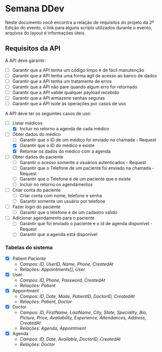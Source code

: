 # Semana DDev

Neste documento você encontra a relação de requisitos do projeto da 2ª Edição do evento, o link para alguns scripts utilizados durante o evento, arquivos do layout e informações úteis.

## Requisitos da API

A API deve garantir:

- [ ] Garantir que a API tenha um código limpo e de fácil manutenção
- [ ] Garantir que a API tenha uma forma ágil de acesso ao banco de dados
- [ ] Garantir que a API tenha um tratamento de erros
- [ ] Garantir que a API não pare quando algum erro for retornado
- [ ] Garantir que a API valide qualquer payload recebido
- [ ] Garantir que a API armazene senhas seguras
- [ ] Garantir que a API isole as operações por casos de uso

A API deve ter os seguintes casos de uso:

- [ ] Listar médicos
  - [X] Incluir no retorno a agenda de cada médico
- [ ] Obter dados do médico
  - [ ] Garantir que o ID de um médico foi enviado na chamada - Request
  - [X] Garantir que o ID do médico e existe
  - [X] Retornar os dados do médico com a agenda
- [ ] Obter dados do paciente
  - [ ] Garantir o acesso somente a usuários autenticados - Request
  - [ ] Garantir que o Telefone de um paciente foi enviado na chamada - Request
  - [ ] Garantir que o Telefone é de um paciente que e existe
  - [ ] Incluir no retorno os agendamentos
- [ ] Criar conta do paciente
  - [ ] Criar conta com nome, telefone e senha
  - [ ] Garantir somente um usuário por telefone
- [ ] Fazer login do paciente
  - [ ] Garantir que o telefone é de um cadastro válido
- [ ] Adicionar agendamento para o paciente
  - [ ] Garantir que foi enviado o paciente e o id de agenda disponível - Request
  - [ ] Garantir que a agenda está disponível

### Tabelas do sistema

- [X] Patient _Paciente_
  - _Campos: ID, UserID, Name, Phone, CreatedAt_
  - _Relações: Appointments[], User_
- [X] User
  - _Campos: ID, Phone, Password, CreatedAt_
  - _Relações: Patient_
- [X] Appointment
  - _Campos: ID, Date, Made, PatientID, DoctorID, CreatedAt_
  - _Relações: Patient, Doctor_
- [X] Doctor
  - _Campos: ID, FirstName, LastName, City, State, Speciality, Bio, Picture, Price, Availability, Experience, Attendances, Address, CreatedAt_
  - _Relações: Agenda, Appointment_
- [X] Agenda
  - _Campos: ID, Date, Available, DoctorID, CreatedAt_
  - _Relações: Doctor_
